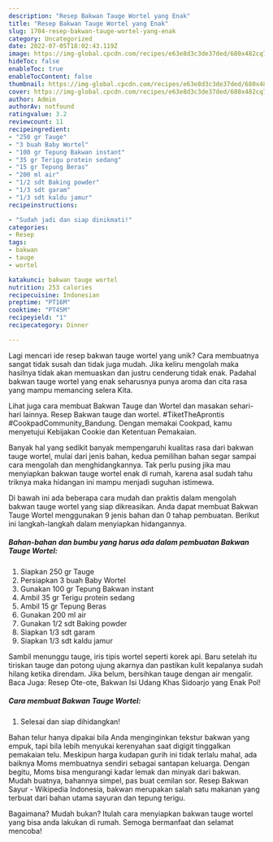 ```yaml
---
description: "Resep Bakwan Tauge Wortel yang Enak"
title: "Resep Bakwan Tauge Wortel yang Enak"
slug: 1704-resep-bakwan-tauge-wortel-yang-enak
category: Uncategorized
date: 2022-07-05T18:02:43.119Z
image: https://img-global.cpcdn.com/recipes/e63e8d3c3de37ded/680x482cq70/bakwan-tauge-wortel-foto-resep-utama.jpg
hideToc: false
enableToc: true
enableTocContent: false
thumbnail: https://img-global.cpcdn.com/recipes/e63e8d3c3de37ded/680x482cq70/bakwan-tauge-wortel-foto-resep-utama.jpg
cover: https://img-global.cpcdn.com/recipes/e63e8d3c3de37ded/680x482cq70/bakwan-tauge-wortel-foto-resep-utama.jpg
author: Admin
authorAv: notfound
ratingvalue: 3.2
reviewcount: 11
recipeingredient:
- "250 gr Tauge"
- "3 buah Baby Wortel"
- "100 gr Tepung Bakwan instant"
- "35 gr Terigu protein sedang"
- "15 gr Tepung Beras"
- "200 ml air"
- "1/2 sdt Baking powder"
- "1/3 sdt garam"
- "1/3 sdt kaldu jamur"
recipeinstructions:

- "Sudah jadi dan siap dinikmati!"
categories:
- Resep
tags:
- bakwan
- tauge
- wortel

katakunci: bakwan tauge wortel 
nutrition: 253 calories
recipecuisine: Indonesian
preptime: "PT16M"
cooktime: "PT45M"
recipeyield: "1"
recipecategory: Dinner

---
```





Lagi mencari ide resep bakwan tauge wortel yang unik? Cara membuatnya sangat tidak susah dan tidak juga mudah. Jika keliru mengolah maka hasilnya tidak akan memuaskan dan justru cenderung tidak enak. Padahal bakwan tauge wortel yang enak seharusnya punya aroma dan cita rasa yang mampu memancing selera Kita.





Lihat juga cara membuat Bakwan Tauge dan Wortel dan masakan sehari-hari lainnya. Resep Bakwan tauge dan wortel. #TiketTheAprontis #CookpadCommunity_Bandung. Dengan memakai Cookpad, kamu menyetujui Kebijakan Cookie dan Ketentuan Pemakaian.

Banyak hal yang sedikit banyak mempengaruhi kualitas rasa dari bakwan tauge wortel, mulai dari jenis bahan, kedua pemilihan bahan segar sampai cara mengolah dan menghidangkannya. Tak perlu pusing jika mau menyiapkan bakwan tauge wortel enak di rumah, karena asal sudah tahu triknya maka hidangan ini mampu menjadi suguhan istimewa.






Di bawah ini ada beberapa cara mudah dan praktis dalam mengolah bakwan tauge wortel yang siap dikreasikan. Anda dapat membuat Bakwan Tauge Wortel menggunakan 9 jenis bahan dan 0 tahap pembuatan. Berikut ini langkah-langkah dalam menyiapkan hidangannya.

<!--inarticleads1-->

##### Bahan-bahan dan bumbu yang harus ada dalam pembuatan Bakwan Tauge Wortel:

1. Siapkan 250 gr Tauge
1. Persiapkan 3 buah Baby Wortel
1. Gunakan 100 gr Tepung Bakwan instant
1. Ambil 35 gr Terigu protein sedang
1. Ambil 15 gr Tepung Beras
1. Gunakan 200 ml air
1. Gunakan 1/2 sdt Baking powder
1. Siapkan 1/3 sdt garam
1. Siapkan 1/3 sdt kaldu jamur


Sambil menunggu tauge, iris tipis wortel seperti korek api. Baru setelah itu tiriskan tauge dan potong ujung akarnya dan pastikan kulit kepalanya sudah hilang ketika direndam. Jika belum, bersihkan tauge dengan air mengalir. Baca Juga: Resep Ote-ote, Bakwan Isi Udang Khas Sidoarjo yang Enak Pol! 

<!--inarticleads2-->

##### Cara membuat Bakwan Tauge Wortel:


1. Selesai dan siap dihidangkan!

Bahan telur hanya dipakai bila Anda menginginkan tekstur bakwan yang empuk, tapi bila lebih menyukai kerenyahan saat digigit tinggalkan pemakaian telu. Meskipun harga kudapan gurih ini tidak terlalu mahal, ada baiknya Moms membuatnya sendiri sebagai santapan keluarga. Dengan begitu, Moms bisa mengurangi kadar lemak dan minyak dari bakwan. Mudah buatnya, bahannya simpel, pas buat cemilan sor. Resep Bakwan Sayur - Wikipedia Indonesia, bakwan merupakan salah satu makanan yang terbuat dari bahan utama sayuran dan tepung terigu. 

Bagaimana? Mudah bukan? Itulah cara menyiapkan bakwan tauge wortel yang bisa anda lakukan di rumah. Semoga bermanfaat dan selamat mencoba!
